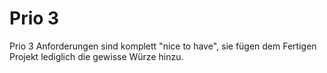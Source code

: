 # Prio 3

Prio 3 Anforderungen sind komplett "nice to have", sie fügen dem Fertigen Projekt lediglich die gewisse Würze hinzu.
